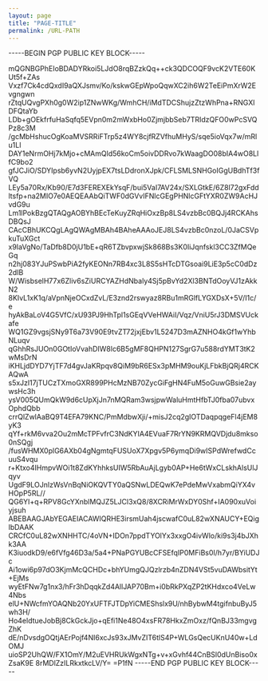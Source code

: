 ```yaml
---
layout: page
title: "PAGE-TITLE"
permalink: /URL-PATH
---
```


-----BEGIN PGP PUBLIC KEY BLOCK-----

mQGNBGPhEIoBDADYRkoi5LJdO8rqBZzkQq++ck3QDCOQF9vcK2VTE60KUt5f+ZAs
Vxzf7Ck4cdQxdI9aQXJsmv/Ko/kskwGEpWpoQqwXC2ih6W2TeEiPmXrW2Evgngwn
rZtqUQvgPXh0g0W2ip1ZNwWKg/WmhCH/iMdTDCShujzZtzWhPna+RNGXlDFQtaYb
LDb+gOEkfrfuHaSqfq5EVpn0m2mWxbHo0ZjmjbbSeb7TRIdzQFO0wPcSVQPz8c3M
/gcMbHshucOgKoaMVSRRiFTrp5z4WY8cjfRZVfhuMHyS/sqe5ioVqx7w/mRlu1Ll
DAY1eNrmOHj7kMjo+cMAmQld56koCm5oivDDRvo7kWaagDO08bIA4wO8LlfC9bo2
gfJCJiO/SDYIpsb6yvN2UyjpEX7tsLDdronXJpk/CFLSMLSNHGoIGgUBdhTf3fVQ
LEy5a70Rx/Kb90/E7d3FEREXEkYsqF/bui5VaI7AV24x/SXLGtkE/6Z8l72gxFdd
ltsfp+na2MIO7e0AEQEAAbQiTWF0dGVvIFNlcGEgPHNlcGFtYXR0ZW9AcHJvdG9u
Lm1lPokBzgQTAQgAOBYhBEcTeKuyZRqHiOxzBp8LS4vzbBc0BQJj4RCKAhsDBQsJ
CAcCBhUKCQgLAgQWAgMBAh4BAheAAAoJEJ8LS4vzbBc0nzoL/0JaCSVpkuTuXGct
x9IaVgNo/TaDfb8D0jU1bE+qR6TZbvpxwjSk868Bs3K0IiJqnfskl3CC3ZfMQeGq
n2hj083YJuPSwbPiA2fyKEONn7RB4xc3L8S5sHTcDTGsoai9LiE3p5cC0dDz2dIB
W/WisbselH77x6Zliv6sZiURCYAZHdNbaly4Sj5pBvYd2Xl3BNTdOoyVJ1zAkkN2
8KIvL1xK1q/aVpnNjeOCxdZvL/E3znd2rswyaz8RBu1mRGlfLYGXDsX+5V/I1c/e
hyAkBaLoV4G5VfC/xU93PJ9HhTpl1sGEqVVeHWAiI/Vqz/VniU5rJ3DMSVUckafe
WQ1GZ9vgsjSNy9T6a73V90E9tvZT72jxjEbv1L5247D3mAZNHO4kGf1wYhbNLuqv
qGhhRsJUOn0GOtIoVvahDIW8lc6B5gMF8QHPN127SgrG7u588rdYMT3tK2wMsDrN
iKHLjdDYD7YjTF7d4gvJaKRpqv8QiM9bR6ESx3pMHM9ouKjLFbkBjQRj4RCKAQwA
s5xJzl17jTUCzTXmoGXR899PHcMzNB70ZycGiFgHN4FuM5oGuwGBsie2aywsHc3h
ysV005QUmQkW9d6cUpXjJn7nMQRam3wsjpwWaluHmtHfbTJ0fba07ubvxOphdQbb
crrQlZwlAaBQ9T4EFA79KNC/PmMdbwXji/+misJ2cq2gIOTDaqpqgeFl4jEM8yK3
qYf+rkM6vva2Ou2mMcTPFvfrC3NdKYIA4EVuaF7RrYN9KRMQVDjdu8mkso0nSQgj
/fusWHMX0plG6AXb04gNgmtqFUSUoX7Xpgv5P6ymqDi9wISPdWrefwdCcuuS4vqu
r+Ktxo4IHmpvWOi1t8ZdKYhhksUIW5RbAuAjLgyb0AP+He6tWxCLskhAlsUlJqyv
UgdF9LOJnlzWsVnBqNiOKQVTY0aQSNwLDEQwK7ePdeMwVxabmQiYX4vHOpP5RL//
QG6YI+q+RPV8GcYXnblMQJZ5LJCl3xQ8/8XCRiMrWxDY0Shf+IA090xuVoiyjsuh
ABEBAAGJAbYEGAEIACAWIQRHE3irsmUah4jscwafC0uL82wXNAUCY+EQigIbDAAK
CRCfC0uL82wXNHHTC/4oVN+IDOn7ppdTYOlYx3xxgO4ivWlo/ki9s3j4bJXhk3AA
K3iuodkD9/e6fVfg46D3a/5a4+PNaPGYUBcCFSEfqIP0MFiBs0I/h7yr/BYiUDJc
Ai1owi6p97dO3KjmMcQCHDc+bhYUmgQJQzlrzb4nZDN4VSt5vuDAWbsitYt+EjMs
wyEtFNw7g1nx3/hFr3hDqqkZd4AllJAP70Bm+i0bRkPXqZP2tKHdxco4VeLw4Nbs
elU+NWcfmYOAQNb20YxUFTFJTDpYiCMEShslx9U/nhBybwM4tgifnbuByJ5wh3H/
Ho4eldtueJobBj8CkGckJjo+qEfi1Ne48O4xsFR78HkxZmOxz/fQnBJ33mgvgZhK
dE/nDvsdgOQtjAErPojf4NI6xcJs93xJMvZIT6tlS4P+WLGsQecUKnU40w+LdOMJ
uioSP2UhQW/FX1OmY/M2uEVHRUkWgxNTg+v+xGvhf44CnBSl0dUnBiso0xZsaK9E
8rMDlZzILRkxtkcLV/Y=
=P1fN
-----END PGP PUBLIC KEY BLOCK-----
